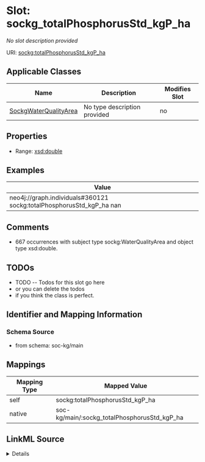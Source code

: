 

# Slot: sockg_totalPhosphorusStd_kgP_ha


_No slot description provided_





URI: [sockg:totalPhosphorusStd_kgP_ha](http://www.semanticweb.org/sockg/ontologies/2024/0/soil-carbon-ontology/totalPhosphorusStd_kgP_ha)



<!-- no inheritance hierarchy -->





## Applicable Classes

| Name | Description | Modifies Slot |
| --- | --- | --- |
| [SockgWaterQualityArea](../classes/SockgWaterQualityArea.md) | No type description provided |  no  |







## Properties

* Range: [xsd:double](http://www.w3.org/2001/XMLSchema#double)






## Examples

| Value |
| --- |
| neo4j://graph.individuals#360121 sockg:totalPhosphorusStd_kgP_ha nan |

## Comments

* 667 occurrences with subject type sockg:WaterQualityArea and object type xsd:double.

## TODOs

* TODO -- Todos for this slot go here
* or you can delete the todos
* if you think the class is perfect.

## Identifier and Mapping Information







### Schema Source


* from schema: soc-kg/main




## Mappings

| Mapping Type | Mapped Value |
| ---  | ---  |
| self | sockg:totalPhosphorusStd_kgP_ha |
| native | soc-kg/main/:sockg_totalPhosphorusStd_kgP_ha |




## LinkML Source

<details>
```yaml
name: sockg_totalPhosphorusStd_kgP_ha
description: No slot description provided
todos:
- TODO -- Todos for this slot go here
- or you can delete the todos
- if you think the class is perfect.
comments:
- 667 occurrences with subject type sockg:WaterQualityArea and object type xsd:double.
examples:
- value: neo4j://graph.individuals#360121 sockg:totalPhosphorusStd_kgP_ha nan
from_schema: soc-kg/main
rank: 1000
slot_uri: sockg:totalPhosphorusStd_kgP_ha
alias: sockg_totalPhosphorusStd_kgP_ha
domain_of:
- sockg_WaterQualityArea
range: double

```
</details>